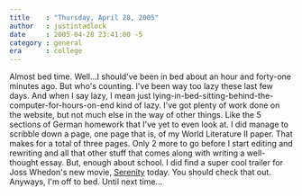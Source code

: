 ```yaml
---
title    : "Thursday, April 28, 2005"
author   : justintadlock
date     : 2005-04-28 23:41:00 -5
category : general
era      : college
---
```


Almost bed time.  Well...I should've been in bed about an hour and forty-one minutes ago.  But who's counting.  I've been way too lazy these last few days.  And when I say lazy, I mean just lying-in-bed-sitting-behind-the-computer-for-hours-on-end kind of lazy.  I've got plenty of work done on the website, but not much else in the way of other things.  Like the 5 sections of German homework that I've yet to even look at.  I did manage to scribble down a page, one page that is, of my World Literature II paper.  That makes for a total of three pages.  Only 2 more to go before I start editing and rewriting and all that other stuff that comes along with writing a well-thought essay.  But, enough about school.  I did find a super cool trailer for Joss Whedon's new movie, <a href="http://www.apple.com/trailers/universal/serenity/index.html" rel="external"> Serenity</a> today.  You should check that out.  Anyways, I'm off to bed.  Until next time...
